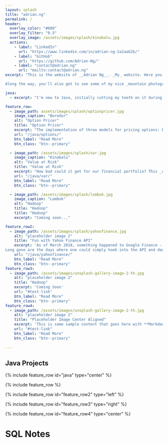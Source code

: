 ```yaml
---
layout: splash
title: "adrian.ng"
permalink: /
header:
  overlay_color: "#000"
  overlay_filter: "0.5"
  overlay_image: /assets/images/splash/kinabalu.jpg
  actions:
    - label: "LinkedIn"
      url: "https://www.linkedin.com/in/adrian-ng-2a2aa62b/"
    - label: "GitHub"
      url: "https://github.com/Adrian-Ng/"
    - label: "contact@adrian.ng"
      url: "mailto:contact@adrian.ng"
excerpt: "This is the website of __Adrian Ng__. _My_ website. Here you will see examples of my _Java_ projects and some notes on working with _SQL_ queries. 

Along the way, you'll also get to see some of my nice _mountain photography_. Like myself, website is very much a work in progress."

java:
  - excerpt: "I'm new to Java, initially cutting my teeth on it during my _MSc_ dissertation project. But I love it. Since then I have fortified my Java with, for instance, _interfaces & abstract_ classes, _Java 8 Streams_, and multithreading in the form of _callable futures_."

feature_row:
  - image_path: assets/images/splash/optionpricer.jpg
    image_caption: "Borodur"  
    alt: "Option Pricer"
    title: "Option Pricer"
    excerpt: "The implementation of three models for pricing options: Binomial Trees, Monte Carlo simulation, and Black Scholes equations"
    url: "/java/options/"
    btn_label: "Read More"
    btn_class: "btn--primary"    

  - image_path: /assets/images/splash/var.jpg    
    image_caption: "Kinabalu"  
    alt: "Value at Risk"
    title: "Value at Risk"
    excerpt: "How bad could it get for our financial portfolio? This _dissertation project_ looks at a number of ways of estimating __VaR__."
    url: "/java/var/"
    btn_label: "Read More"
    btn_class: "btn--primary"

  - image_path: /assets/images/splash/lombok.jpg
    image_caption: "Lombok"  
    alt: "Hadoop"
    title: "Hadoop"  
    title: "Hadoop"
    excerpt: "Coming soon..."

feature_row2:
  - image_path: /assets/images/splash/yahoofinance.jpg
    alt: "placeholder image 2"
    title: "Fun with Yahoo Finance API"
    excerpt: 'As of March 2018, something happened to Google Finance - it got taken to the chopping board and is now a miserable husk of its former self!
Long gone are the days where one could simply hook into the API and download a fat, juicy csv-file of historical stock price data... or a sensible JSON of option prices.'
    url: "/java/yahoofinance/"
    btn_label: "Read More"
    btn_class: "btn--primary"
feature_row3:
  - image_path: /assets/images/unsplash-gallery-image-2-th.jpg
    alt: "placeholder image 2"
    title: "Hadoop"
    excerpt: 'Coming Soon'
    url: "#test-link"
    btn_label: "Read More"
    btn_class: "btn--primary"
feature_row4:
  - image_path: /assets/images/unsplash-gallery-image-2-th.jpg
    alt: "placeholder image 2"
    title: "Placeholder Image Center Aligned"
    excerpt: 'This is some sample content that goes here with **Markdown** formatting. Centered with `type="center"`'
    url: "#test-link"
    btn_label: "Read More"
    btn_class: "btn--primary"
   
---
```




## Java Projects

{% include feature_row id="java" type="center" %}

{% include feature_row %}

{% include feature_row id="feature_row2" type="left" %}

{% include feature_row id="feature_row3" type="right" %}

{% include feature_row id="feature_row4" type="center" %}

# SQL Notes